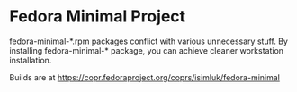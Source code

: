 # Fedora Minimal Project

fedora-minimal-\*.rpm packages conflict with various
unnecessary stuff. By installing fedora-minimal-\* package,
you can achieve cleaner workstation installation.

Builds are at https://copr.fedoraproject.org/coprs/isimluk/fedora-minimal

